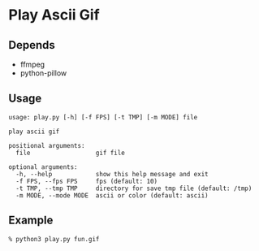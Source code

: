 # Play Ascii Gif

## Depends
+ ffmpeg
+ python-pillow


## Usage
```
usage: play.py [-h] [-f FPS] [-t TMP] [-m MODE] file

play ascii gif

positional arguments:
  file                  gif file

optional arguments:
  -h, --help            show this help message and exit
  -f FPS, --fps FPS     fps (default: 10)
  -t TMP, --tmp TMP     directory for save tmp file (default: /tmp)
  -m MODE, --mode MODE  ascii or color (default: ascii)
```

## Example
```
% python3 play.py fun.gif
```
